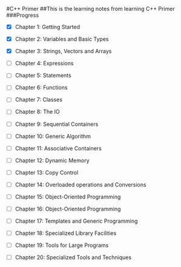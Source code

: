 #C++ Primer
##This is the learning notes from learning C++ Primer
###Progress 
-[x] Chapter 1: Getting Started
-[x] Chapter 2: Variables and Basic Types
-[x] Chapter 3: Strings, Vectors and Arrays
-[ ] Chapter 4: Expressions
-[ ] Chapter 5: Statements
-[ ] Chapter 6: Functions
-[ ] Chapter 7: Classes
-[ ] Chapter 8: The IO
-[ ] Chapter 9: Sequential Containers
-[ ] Chapter 10: Generic Algorithm
-[ ] Chapter 11: Associative Containers
-[ ] Chapter 12: Dynamic Memory
-[ ] Chapter 13: Copy Control
-[ ] Chapter 14: Overloaded operations and Conversions
-[ ] Chapter 15: Object-Oriented Programming
-[ ] Chapter 16: Object-Oriented Programming
-[ ] Chapter 17: Templates and Generic Programming
-[ ] Chapter 18: Specialized Library Facilities
-[ ] Chapter 19: Tools for Large Programs
-[ ] Chapter 20: Specialized Tools and Techniques

